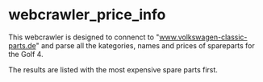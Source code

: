 # webcrawler_price_info

This webcrawler is designed to connenct to "www.volkswagen-classic-parts.de" 
and parse all the kategories, names and prices of spareparts for the Golf 4.

The results are listed with the most expensive spare parts first.